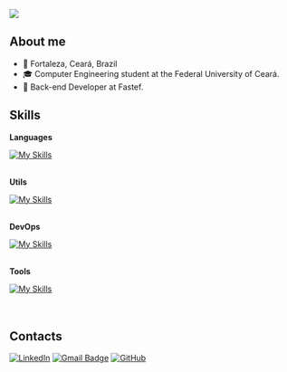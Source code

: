 ![](https://komarev.com/ghpvc/?username=ferreira-eric&label=Profile%20views&color=0e75b6&style=flat)

## About me

- 📍 Fortaleza, Ceará, Brazil
- 🎓 Computer Engineering student at the Federal University of Ceará.
- 💼 Back-end Developer at Fastef.

## Skills

**Languages**

[![My Skills](https://skillicons.dev/icons?i=java,spring,maven,gradle,cpp,python,gcp,postgres,mysql,mongodb)](https://skillicons.dev)<br><br>

**Utils**

[![My Skills](https://skillicons.dev/icons?i=postman)](https://skillicons.dev)<br><br>

**DevOps**

[![My Skills](https://skillicons.dev/icons?i=git,github,gitlab,rabbitmq,docker)](https://skillicons.dev)<br><br>

**Tools**

[![My Skills](https://skillicons.dev/icons?i=idea,vscode)](https://skillicons.dev)<br><br><br/>

<!--  
<a href="https://github.com/ferreira-eric" title="Perfil do Eric">
  <img height="180em" src="https://github-readme-stats.vercel.app/api?username=ferreira-eric&show_icons=true&theme=dark&locale=en&rank_icon=github" />
  <!– <img src="https://github-readme-stats.vercel.app/api/top-langs/?username=ferreira-eric&theme=dark&show_icons=true&hide_border=true&layout=compact"/>
</a>


![Snake animation](https://github.com/ferreira-eric/ferreira-eric/blob/output/github-contribution-grid-snake.svg)
-->
## Contacts

[![LinkedIn](https://img.shields.io/badge/-LinkedIn-blue?style=flat-square&logo=LinkedIn&logoColor=white)](https://www.linkedin.com/in/eric-ferreira-dev/)
[![Gmail Badge](https://img.shields.io/badge/-ferreira14eric@gmail.com-006bed?style=flat-square&logo=Gmail&logoColor=white&link=mailto:SEU-EMAIL)](mailto:SEU-EMAIL)
[![GitHub](https://img.shields.io/github/followers/iuricode?label=follow&style=social)](https://github.com/ferreira-eric)


